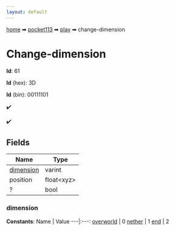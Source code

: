 ```yaml
---
layout: default
---
```


[home](/) ➡ [pocket113](/protocol/pocket113) ➡ [play](/protocol/pocket113/play) ➡ change-dimension

# Change-dimension

**Id**: 61

**Id** (hex): 3D

**Id** (bin): 00111101

✔️

✔️

## Fields

Name | Type
---|---
[dimension](#dimension) | varint
position | float&lt;xyz&gt;
? | bool

### dimension

**Constants**:
Name | Value
---|:---:
[overworld](dimension_overworld) | 0
[nether](dimension_nether) | 1
[end](dimension_end) | 2

